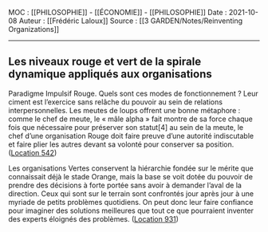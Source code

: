 MOC : [[PHILOSOPHIE]] - [[ÉCONOMIE]] - [[PHILOSOPHIE]]
Date : 2021-10-08
Auteur : [[Frédéric Laloux]]
Source : [[3 GARDEN/Notes/Reinventing Organizations]]
***

## Les niveaux rouge et vert de la spirale dynamique appliqués aux organisations
Paradigme Impulsif Rouge. Quels sont ces modes de fonctionnement ? Leur ciment est l’exercice sans relâche du pouvoir au sein de relations interpersonnelles. Les meutes de loups offrent une bonne métaphore : comme le chef de meute, le « mâle alpha » fait montre de sa force chaque fois que nécessaire pour préserver son statut[4] au sein de la meute, le chef d’une organisation Rouge doit faire preuve d’une autorité indiscutable et faire plier les autres devant sa volonté pour conserver sa position. ([Location 542](https://readwise.io/to_kindle?action=open&asin=B081G8HFJH&location=542))

Les organisations Vertes conservent la hiérarchie fondée sur le mérite que connaissait déjà le stade Orange, mais la base se voit dotée du pouvoir de prendre des décisions à forte portée sans avoir à demander l’aval de la direction. Ceux qui sont sur le terrain sont confrontés jour après jour à une myriade de petits problèmes quotidiens. On peut donc leur faire confiance pour imaginer des solutions meilleures que tout ce que pourraient inventer des experts éloignés des problèmes. ([Location 931](https://readwise.io/to_kindle?action=open&asin=B081G8HFJH&location=931))